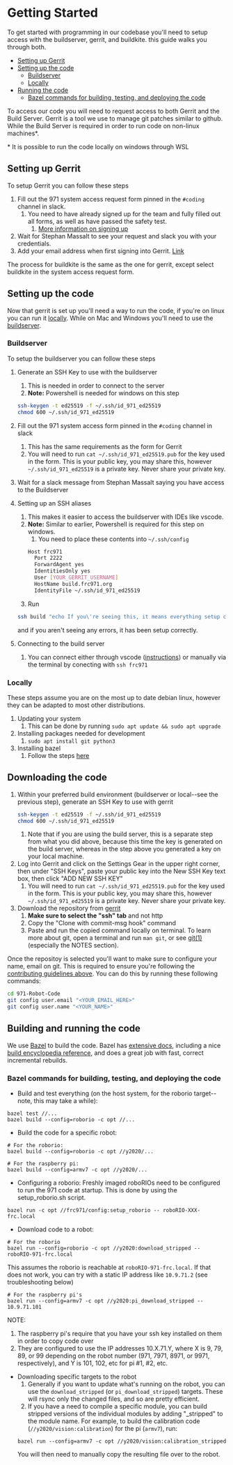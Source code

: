 # Getting Started

To get started with programming in our codebase you'll need to setup access with the buildserver, gerrit, and buildkite.
this guide walks you through both.

* [Setting up Gerrit](#setting-up-gerrit)
* [Setting up the code](#setting-up-the-code)
    * [Buildserver](#buildserver)
    * [Locally](#locally)
* [Running the code](#running-the-code)
    * [Bazel commands for building, testing, and deploying the code](#bazel-commands-for-building-testing-and-deploying-the-code)

To access our code you will need to request access to both Gerrit and the Build Server.
Gerrit is a tool we use to manage git patches similar to github.
While the Build Server is required in order to run code on non-linux machines*.

\* It is possible to run the code locally on windows through WSL

## Setting up Gerrit
To setup Gerrit you can follow these steps
1. Fill out the 971 system access request form pinned in the `#coding` channel in slack.
    1. You need to have already signed up for the team and fully filled out all forms, as well as have passed the safety test.
        1. [More information on signing up](https://frc971.org/join)
2. Wait for Stephan Massalt to see your request and slack you with your credentials.
3. Add your email address when first signing into Gerrit. [Link](https://software.frc971.org/gerrit/settings/#Profile)

The process for buildkite is the same as the one for gerrit, except select buildkite in the system access request form.

## Setting up the code

Now that gerrit is set up you'll need a way to run the code, if you're on linux you can run it [locally](#locally).
While on Mac and Windows you'll need to use the [buildserver](#buildserver).

### Buildserver

To setup the buildserver you can follow these steps
1. Generate an SSH Key to use with the buildserver
    1. This is needed in order to connect to the server
    2. **Note:** Powershell is needed for windows on this step
    ```bash
    ssh-keygen -t ed25519 -f ~/.ssh/id_971_ed25519
    chmod 600 ~/.ssh/id_971_ed25519
    ```
2. Fill out the 971 system access form pinned in the `#coding` channel in slack
    1. This has the same requirements as the form for Gerrit
    2. You will need to run `cat ~/.ssh/id_971_ed25519.pub` for the key used in the form. This is your public key, you may share this, however `~/.ssh/id_971_ed25519` is a private key. Never share your private key.

3. Wait for a slack message from Stephan Massalt saying you have access to the Buildserver

4. Setting up an SSH aliases
    1. This makes it easier to access the buildserver with IDEs like vscode.
    2. **Note:** Similar to earlier, Powershell is required for this step on windows.
        1. You need to place these contents into `~/.ssh/config`
        ```bash
        Host frc971
          Port 2222
          ForwardAgent yes
          IdentitiesOnly yes
          User [YOUR_GERRIT_USERNAME]
          HostName build.frc971.org
          IdentityFile ~/.ssh/id_971_ed25519
        ```
    3. Run
    ```bash
    ssh build "echo If you\'re seeing this, it means everything setup correctly"
    ```
    and if you aren't seeing any errors, it has been setup correctly. 
5. Connecting to the build server
    1. You can connect either through vscode ([instructions](setup-ssh-vscode.md)) or manually via the terminal by conecting with `ssh frc971`


### Locally

These steps assume you are on the most up to date debian linux, however they can be adapted to most other distributions.

1. Updating your system
    1. This can be done by running `sudo apt update && sudo apt upgrade`
2. Installing packages needed for development
    1. `sudo apt install git python3`
3. Installing bazel
    1. Follow the steps [here](https://bazel.build/install/ubuntu)

## Downloading the code

1. Within your preferred build environment (buildserver or local--see the previous step), generate an SSH Key to use with gerrit 
    ```bash
    ssh-keygen -t ed25519 -f ~/.ssh/id_971_ed25519
    chmod 600 ~/.ssh/id_971_ed25519
    ```
    1. Note that if you are using the build server, this is a separate step from what you did above, because this time the key is generated on the build server, whereas in the step above you generated a key on your local machine.
2. Log into Gerrit and click on the Settings Gear in the upper right corner, then under "SSH Keys", paste your public key into the New SSH Key text box, then click "ADD NEW SSH KEY"
    1. You will need to run `cat ~/.ssh/id_971_ed25519.pub` for the key used in the form. This is your public key, you may share this, however `~/.ssh/id_971_ed25519` is a private key. Never share your private key.
3. Download the repository from [gerrit](https://software.frc971.org/gerrit/admin/repos/971-Robot-Code)
    1. **Make sure to select the "ssh" tab** and not http
    2. Copy the "Clone with commit-msg hook" command
    3. Paste and run the copied command locally on terminal.
To learn more about git, open a terminal and run `man git`, or see [git(1)](https://manpages.debian.org/buster/git-man/git.1.en.html) (especially the NOTES section).

Once the repositoy is selected you'll want to make sure to configure your name, email on git. This is required to ensure you're following the [contributing guidelines above](#contributing). You can do this by running these following commands:
```bash
cd 971-Robot-Code
git config user.email "<YOUR_EMAIL_HERE>"
git config user.name "<YOUR_NAME>"
```

## Building and running the code

We use [Bazel](http://bazel.io) to build the code. Bazel has [extensive docs](https://docs.bazel.build/versions/master/build-ref.html), including a nice [build encyclopedia reference](https://docs.bazel.build/versions/master/be/overview.html), and does a great job with fast, correct incremental rebuilds.

### Bazel commands for building, testing, and deploying the code
  * Build and test everything (on the host system, for the roborio target-- note, this may take a while):
```
bazel test //...
bazel build --config=roborio -c opt //...
```
  * Build the code for a specific robot:
```console
# For the roborio:
bazel build --config=roborio -c opt //y2020/...
```
```
# For the raspberry pi:
bazel build --config=armv7 -c opt //y2020/...
```

  * Configuring a roborio: Freshly imaged roboRIOs need to be configured to run the 971 code
at startup.  This is done by using the setup_roborio.sh script.
```console
bazel run -c opt //frc971/config:setup_roborio -- roboRIO-XXX-frc.local
```

  * Download code to a robot:
```console
# For the roborio
bazel run --config=roborio -c opt //y2020:download_stripped -- roboRIO-971-frc.local
```
This assumes the roborio is reachable at `roboRIO-971-frc.local`.  If that does not work, you can try with a static IP address like `10.9.71.2` (see troubleshooting below)
```console
# For the raspberry pi's
bazel run --config=armv7 -c opt //y2020:pi_download_stripped -- 10.9.71.101
```
NOTE:
  1. The raspberry pi's require that you have your ssh key installed on them in order to copy code over
  2. They are configured to use the IP addresses 10.X.71.Y, where X is 9, 79, 89, or 99 depending on the robot number (971, 7971, 8971, or 9971, respectively), and Y is 101, 102, etc for pi #1, #2, etc.

  * Downloading specific targets to the robot
    1. Generally if you want to update what's running on the robot, you can use the `download_stripped` (or `pi_download_stripped`) targets.  These will rsync only the changed files, and so are pretty efficient.
    2. If you have a need to compile a specific module, you can build stripped versions of the individual modules by adding "_stripped" to the module name.  For example, to build the calibration code (`//y2020/vision:calibration`) for the pi (`armv7`), run:
    ```console
    bazel run --config=armv7 -c opt //y2020/vision:calibration_stripped
    ```
    You will then need to manually copy the resulting file over to the robot.

